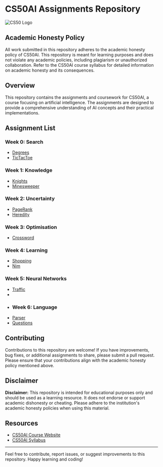 # CS50AI Assignments Repository

![CS50 Logo](https://members-csforall.imgix.net/members/logos/cs50-black.PNG)

## Academic Honesty Policy

All work submitted in this repository adheres to the academic honesty policy of CS50AI. This repository is meant for learning purposes and does not violate any academic policies, including plagiarism or unauthorized collaboration. Refer to the CS50AI course syllabus for detailed information on academic honesty and its consequences.

## Overview

This repository contains the assignments and coursework for CS50AI, a course focusing on artificial intelligence. The assignments are designed to provide a comprehensive understanding of AI concepts and their practical implementations.

## Assignment List

### Week 0: Search
- [Degrees](/Week-0/Degrees/)
- [TicTacToe](/Week-0/TicTacToe/)

### Week 1: Knowledge
- [Knights](/Week-1/Knights/)
- [Minesweeper](/Week-1/Minesweeper/)

### Week 2: Uncertainty
- [PageRank](/Week-2/PageRank)
- [Heredity](/Week-2/Heredity)

### Week 3: Optimisation
- [Crossword](/Week-3/Crossword)

### Week 4: Learning
- [Shopping](/Week-4/Shopping)
- [Nim](/Week-4/Nim)

### Week 5: Neural Networks
- [Traffic](/Week-5/Traffic)
- 
- ### Week 6: Language
- [Parser](/Week-6/Parser)
- [Questions](/Week-6/Questions)

## Contributing

Contributions to this repository are welcome! If you have improvements, bug fixes, or additional assignments to share, please submit a pull request. Please ensure that your contributions align with the academic honesty policy mentioned above.


## Disclaimer

**Disclaimer:** This repository is intended for educational purposes only and should be used as a learning resource. It does not endorse or support academic dishonesty or cheating. Please adhere to the institution's academic honesty policies when using this material.

## Resources

- [CS50AI Course Website](https://cs50.harvard.edu/ai/)
- [CS50AI Syllabus](https://cs50.harvard.edu/ai/2020/weeks/0/ai/#academic-honesty)

---

Feel free to contribute, report issues, or suggest improvements to this repository. Happy learning and coding!
